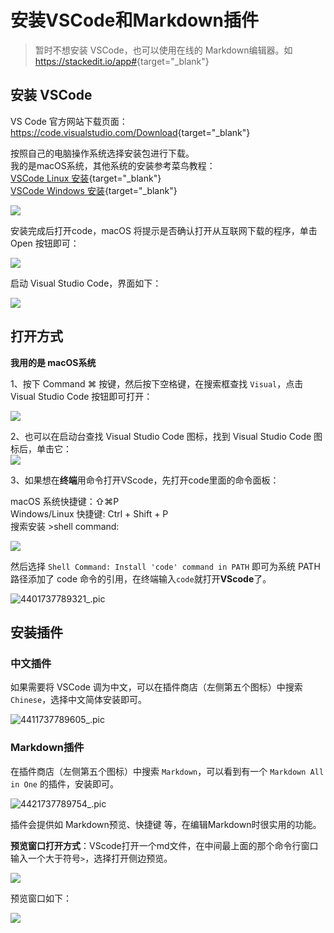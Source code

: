 # 安装VSCode和Markdown插件

> 暂时不想安装 VSCode，也可以使用在线的 Markdown编辑器。如 <https://stackedit.io/app#>{target="_blank"}

## 安装 VSCode

VS Code 官方网站下载页面： <https://code.visualstudio.com/Download>{target="_blank"}

按照自己的电脑操作系统选择安装包进行下载。  
我的是macOS系统，其他系统的安装参考菜鸟教程：  
[VSCode Linux 安装](https://www.runoob.com/vscode/vscode-linux-install.html){target="_blank"}  
[VSCode Windows 安装](https://www.runoob.com/vscode/vscode-windows-install.htmlhttps://www.runoob.com/vscode/vscode-windows-install.html){target="_blank"}  

![](assets/17377042340180.png)

安装完成后打开code，macOS 将提示是否确认打开从互联网下载的程序，单击 Open 按钮即可：  

![](assets/17377881587789.png)

启动 Visual Studio Code，界面如下：  

![](assets/17377882535411.png)

## 打开方式  

**我用的是 macOS系统**

1、按下 Command ⌘ 按键，然后按下空格键，在搜索框查找 `Visual`，点击 Visual Studio Code 按钮即可打开：  

![](assets/17377880736087.png)

2、也可以在启动台查找 Visual Studio Code 图标，找到 Visual Studio Code 图标后，单击它：    
![](assets/17377879595143.png)


3、如果想在**终端**用命令打开VScode，先打开code里面的命令面板：  

macOS 系统快捷键：⇧⌘P  
Windows/Linux 快捷键: Ctrl + Shift + P  
搜索安装 >shell command:  

![](assets/17377892327750.png)

然后选择 `Shell Command: Install 'code' command in PATH` 即可为系统 PATH 路径添加了 code 命令的引用，在终端输入`code`就打开**VScode**了。

![4401737789321_.pic](assets/4401737789321_.pic.jpg)



## 安装插件

### 中文插件

如果需要将 VSCode 调为中文，可以在插件商店（左侧第五个图标）中搜索 `Chinese`，选择中文简体安装即可。  

![4411737789605_.pic](assets/4411737789605_.pic.jpg)


### Markdown插件

在插件商店（左侧第五个图标）中搜索 `Markdown`，可以看到有一个 `Markdown All in One` 的插件，安装即可。  

![4421737789754_.pic](assets/4421737789754_.pic.jpg)


插件会提供如 Markdown预览、快捷键 等，在编辑Markdown时很实用的功能。

**预览窗口打开方式**：VScode打开一个md文件，在中间最上面的那个命令行窗口输入一个大于符号`>`，选择打开侧边预览。  

![](assets/17377901168564.jpg)

预览窗口如下：  

![](assets/17377900532908.jpg)

